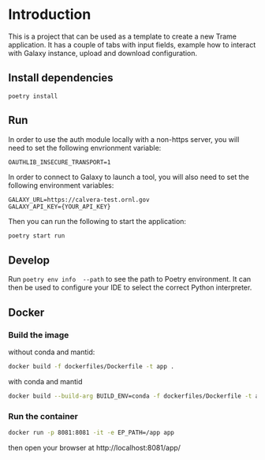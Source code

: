 # Introduction

This is a project that can be used as a template to create a new Trame application.
It has a couple of tabs with input fields, example how to interact with Galaxy instance, 
upload and download configuration.


## Install dependencies  

```
poetry install
```

## Run
In order to use the auth module locally with a non-https server, you will need to set the following envrionment variable:
```
OAUTHLIB_INSECURE_TRANSPORT=1
``` 

In order to connect to Galaxy to launch a tool, you will also need to set the following environment variables:
```
GALAXY_URL=https://calvera-test.ornl.gov
GALAXY_API_KEY={YOUR_API_KEY}
```

Then you can run the following to start the application:
```bash
poetry start run
```

## Develop

Run `poetry env info  --path` to see the path to Poetry environment. It can then be used
to configure your IDE to select the correct Python interpreter.

## Docker
### Build the image

without conda and mantid:

```bash
docker build -f dockerfiles/Dockerfile -t app .
```

with conda and mantid

```bash
docker build --build-arg BUILD_ENV=conda -f dockerfiles/Dockerfile -t app .
```

### Run the container

```bash
docker run -p 8081:8081 -it -e EP_PATH=/app app
```

then open your browser at http://localhost:8081/app/